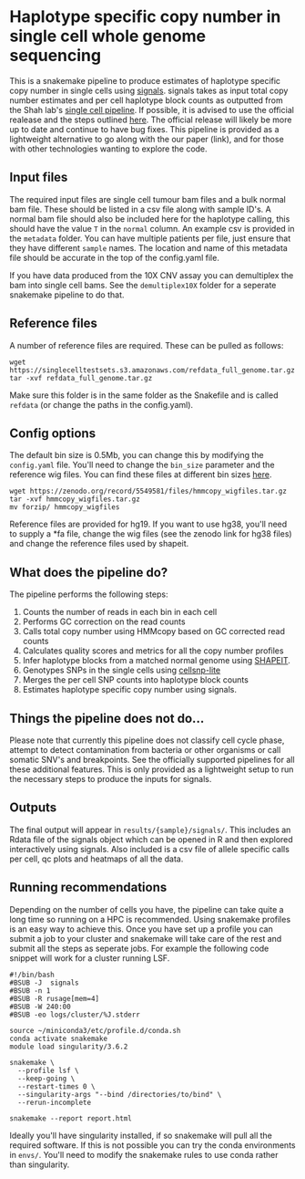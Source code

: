 # Haplotype specific copy number in single cell whole genome sequencing

This is a snakemake pipeline to produce estimates of haplotype specific copy number in single cells using [signals](https://github.com/shahcompbio/signals). signals takes as input total copy number estimates and per cell haplotype block counts as outputted from the Shah lab's [single cell pipeline](https://github.com/shahcompbio/single_cell_pipeline). If possible, it is advised to use the official realease and the steps outlined [here](https://github.com/shahcompbio/single_cell_pipeline/blob/master/docs/source/install.md). The official release will likely be more up to date and continue to have bug fixes. This pipeline is provided as a lightweight alternative to go along with the our paper (link), and for those with other technologies wanting to explore the code.

## Input files

The required input files are single cell tumour bam files and a bulk normal bam file. These should be listed in a csv file along with sample ID's. A normal bam file should also be included here for the haplotype calling, this should have the value `T` in the `normal` column. An example csv is provided in the `metadata` folder. You can have multiple patients per file, just ensure that they have different `sample` names. The location and name of this metadata file should be accurate in the top of the config.yaml file. 

If you have data produced from the 10X CNV assay you can demultiplex the bam into single cell bams. See the `demultiplex10X` folder for a seperate snakemake pipeline to do that.

## Reference files

A number of reference files are required. These can be pulled as follows:

```
wget https://singlecelltestsets.s3.amazonaws.com/refdata_full_genome.tar.gz
tar -xvf refdata_full_genome.tar.gz
```

Make sure this folder is in the same folder as the Snakefile and is called `refdata` (or change the paths in the config.yaml).

## Config options

The default bin size is 0.5Mb, you can change this by modifying the `config.yaml` file. You'll need to change the `bin_size` parameter and the reference wig files. You can find these files at different bin sizes [here](https://zenodo.org/record/5549581).
```
wget https://zenodo.org/record/5549581/files/hmmcopy_wigfiles.tar.gz
tar -xvf hmmcopy_wigfiles.tar.gz
mv forzip/ hmmcopy_wigfiles
```

Reference files are provided for hg19. If you want to use hg38, you'll need to supply a *fa file, change the wig files (see the zenodo link for hg38 files) and change the reference files used by shapeit.

## What does the pipeline do?

The pipeline performs the following steps:

1. Counts the number of reads in each bin in each cell
2. Performs GC correction on the read counts
3. Calls total copy number using HMMcopy based on GC corrected read counts
4. Calculates quality scores and metrics for all the copy number profiles
5. Infer haplotype blocks from a matched normal genome using [SHAPEIT](https://mathgen.stats.ox.ac.uk/genetics_software/shapeit/shapeit.html).
6. Genotypes SNPs in the single cells using [cellsnp-lite](https://cellsnp-lite.readthedocs.io/en/latest/)
7. Merges the per cell SNP counts into haplotype block counts
8. Estimates haplotype specific copy number using signals.

## Things the pipeline does not do...

Please note that currently this pipeline does not classify cell cycle phase, attempt to detect contamination from bacteria or other organisms or call somatic SNV's and breakpoints. See the officially supported pipelines for all these additional features. This is only provided as a lightweight setup to run the necessary steps to produce the inputs for signals.

## Outputs

The final output will appear in `results/{sample}/signals/`. This includes an Rdata file of the  signals object which can be opened in R and then explored interactively using  signals. Also included is a csv file of allele specific calls per cell, qc plots and heatmaps of all the data.

## Running recommendations

Depending on the number of cells you have, the pipeline can take quite a long time so running on a HPC is recommended. Using snakemake profiles is an easy way to achieve this. Once you have set up a profile you can submit a job to your cluster and snakemake will take care of the rest and submit all the steps as seperate jobs. For example the following code snippet will work for a cluster running LSF.

```
#!/bin/bash
#BSUB -J  signals
#BSUB -n 1
#BSUB -R rusage[mem=4]
#BSUB -W 240:00
#BSUB -eo logs/cluster/%J.stderr

source ~/miniconda3/etc/profile.d/conda.sh
conda activate snakemake
module load singularity/3.6.2

snakemake \
  --profile lsf \
  --keep-going \
  --restart-times 0 \
  --singularity-args "--bind /directories/to/bind" \
  --rerun-incomplete

snakemake --report report.html
```

Ideally you'll have singularity installed, if so snakemake will pull all the required software. If this is not possible you can try the conda environments in `envs/`. You'll need to modify the snakemake rules to use conda rather than singularity.
